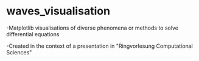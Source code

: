 # waves_visualisation
-Matplotlib visualisations of diverse phenomena or methods to solve differential equations

-Created in the context of a presentation in "Ringvorlesung Computational Sciences"
